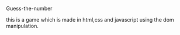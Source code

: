 Guess-the-number

this is a game which is made in html,css and javascript using the dom manipulation.
